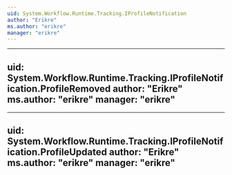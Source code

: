 ```yaml
---
uid: System.Workflow.Runtime.Tracking.IProfileNotification
author: "Erikre"
ms.author: "erikre"
manager: "erikre"
---
```


---
uid: System.Workflow.Runtime.Tracking.IProfileNotification.ProfileRemoved
author: "Erikre"
ms.author: "erikre"
manager: "erikre"
---

---
uid: System.Workflow.Runtime.Tracking.IProfileNotification.ProfileUpdated
author: "Erikre"
ms.author: "erikre"
manager: "erikre"
---

